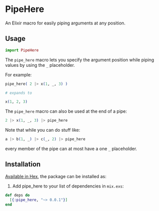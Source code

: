 # PipeHere

An Elixir macro for easily piping arguments at any position.

## Usage

```elixir
import PipeHere
```

The `pipe_here` macro lets you specify the argument position
while piping values by using the `_` placeholder.

For example:

```elixir
pipe_here( 2 |> x(1, _, 3) )

# expands to

x(1, 2, 3)
```

The `pipe_here` macro can also be used at the end of a pipe:

```elixir
2 |> x(1, _, 3) |> pipe_here
```

Note that while you can do stuff like:

```elixir
a |> b(1, _) |> c(_, 2) |> pipe_here
```

every member of the pipe can at most have a one `_` placeholder.


## Installation

[Available in Hex](https://hex.pm/packages/pipe_here), the package can be installed as:

  1. Add pipe_here to your list of dependencies in `mix.exs`:

```elixir
def deps do
  [{:pipe_here, "~> 0.0.1"}]
end
```
